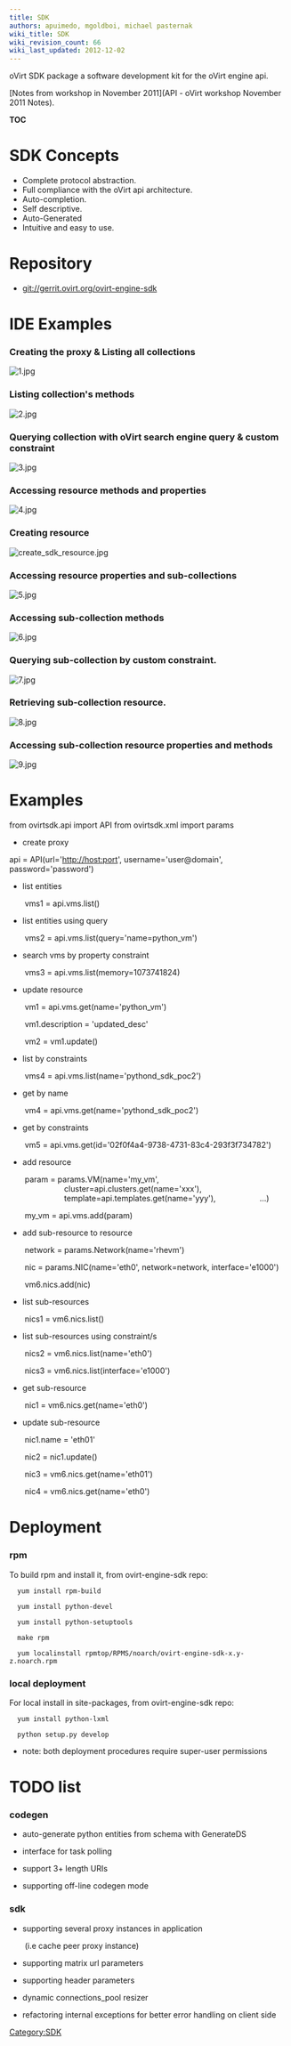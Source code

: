 ```yaml
---
title: SDK
authors: apuimedo, mgoldboi, michael pasternak
wiki_title: SDK
wiki_revision_count: 66
wiki_last_updated: 2012-12-02
---
```


oVirt SDK package a software development kit for the oVirt engine api.

[Notes from workshop in November 2011](API - oVirt workshop November 2011 Notes).

__TOC__

# SDK Concepts

*   Complete protocol abstraction.
*   Full compliance with the oVirt api architecture.
*   Auto-completion.
*   Self descriptive.
*   Auto-Generated
*   Intuitive and easy to use.

# Repository

*   <git://gerrit.ovirt.org/ovirt-engine-sdk>

# IDE Examples

### Creating the proxy & Listing all collections

![](1.jpg "1.jpg")

### Listing collection's methods

![](2.jpg "2.jpg")

### Querying collection with oVirt search engine query & custom constraint

![](3.jpg "3.jpg")

### Accessing resource methods and properties

![](4.jpg "4.jpg")

### Creating resource

![](create_sdk_resource.jpg "create_sdk_resource.jpg")

### Accessing resource properties and sub-collections

![](5.jpg "5.jpg")

### Accessing sub-collection methods

![](6.jpg "6.jpg")

### Querying sub-collection by custom constraint.

![](7.jpg "7.jpg")

### Retrieving sub-collection resource.

![](8.jpg "8.jpg")

### Accessing sub-collection resource properties and methods

![](9.jpg "9.jpg")

# Examples

from ovirtsdk.api import API from ovirtsdk.xml import params

*   create proxy

api = API(url='[http://host:port](http://host:port)', username='user@domain', password='password')

*   list entities

       vms1 = api.vms.list()

*   list entities using query

       vms2 = api.vms.list(query='name=python_vm')

*   search vms by property constraint

       vms3 = api.vms.list(memory=1073741824)

*   update resource

       vm1 = api.vms.get(name='python_vm')

       vm1.description = 'updated_desc'

       vm2 = vm1.update()

*   list by constraints

       vms4 = api.vms.list(name='pythond_sdk_poc2')

*   get by name

       vm4 = api.vms.get(name='pythond_sdk_poc2')

*   get by constraints

       vm5 = api.vms.get(id='02f0f4a4-9738-4731-83c4-293f3f734782')

*   add resource

       param = params.VM(name='my_vm',
                         cluster=api.clusters.get(name='xxx'),
                         template=api.templates.get(name='yyy'),
                         ...)

       my_vm = api.vms.add(param)

*   add sub-resource to resource

       network = params.Network(name='rhevm')

       nic = params.NIC(name='eth0', network=network, interface='e1000')

       vm6.nics.add(nic)

*   list sub-resources

       nics1 = vm6.nics.list()

*   list sub-resources using constraint/s

       nics2 = vm6.nics.list(name='eth0')

       nics3 = vm6.nics.list(interface='e1000')

*   get sub-resource

       nic1 = vm6.nics.get(name='eth0')

*   update sub-resource

       nic1.name = 'eth01'

       nic2 = nic1.update()

       nic3 = vm6.nics.get(name='eth01')

       nic4 = vm6.nics.get(name='eth0')

# Deployment

### rpm

To build rpm and install it, from ovirt-engine-sdk repo:

      yum install rpm-build

      yum install python-devel

      yum install python-setuptools

      make rpm

      yum localinstall rpmtop/RPMS/noarch/ovirt-engine-sdk-x.y-z.noarch.rpm

### local deployment

For local install in site-packages, from ovirt-engine-sdk repo:

      yum install python-lxml

      python setup.py develop

*   note: both deployment procedures require super-user permissions

# TODO list

### codegen

*   auto-generate python entities from schema with GenerateDS

<!-- -->

*   interface for task polling

<!-- -->

*   support 3+ length URIs

<!-- -->

*   supporting off-line codegen mode

### sdk

*   supporting several proxy instances in application

       (i.e cache peer proxy instance)

*   supporting matrix url parameters

<!-- -->

*   supporting header parameters

<!-- -->

*   dynamic connections_pool resizer

<!-- -->

*   refactoring internal exceptions for better error handling on client side

<Category:SDK>
